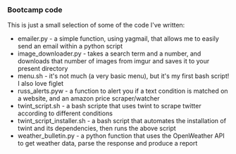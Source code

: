 <h3> Bootcamp code </h3>

This is just a small selection of some of the code I've written:

- emailer.py - a simple function, using yagmail, that allows me to easily send an email within a python script
- image_downloader.py - takes a search term and a number, and downloads that number of images from imgur and saves it to your present directory
- menu.sh - it's not much (a very basic menu), but it's my first bash script! I also love figlet
- russ_alerts.pyw - a function to alert you if a text condition is matched on a website, and an amazon price scraper/watcher
- twint_script.sh - a bash scripte that uses twint to scrape twitter according to different conditions
- twint_script_installer.sh - a bash script that automates the installation of twint and its dependencies, then runs the above script
- weather_bulletin.py - a python function that uses the OpenWeather API to get weather data, parse the response and produce a report
